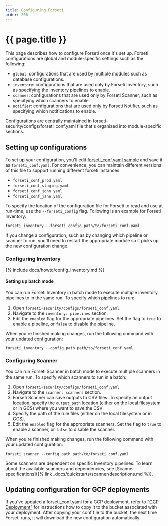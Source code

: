 ```yaml
---
title: Configuring Forseti
order: 206
---
```


# {{ page.title }}

This page describes how to configure Forseti once it's set up. Forseti configurations
are global and module-specific settings such as the following:

-   `global`: configurations that are used by multiple modules such as database
    configurations.
-   `inventory`: configurations that are used only by Forseti Inventory, such as
    specifying the inventory pipelines to enable.
-   `scanner`: configurations that are used only by Forseti Scanner, such as
    specifying which scanners to enable.
-   `notifier`: configurations that are used only by Forseti Notifier, such as
    specifying which notifications to enable.

Configurations are centrally maintained in
forseti-security/configs/forseti_conf.yaml file that's organized into
module-specific sections.

## Setting up configurations

To set up your configuration, you'll edit
[forseti_conf.yaml sample](https://github.com/GoogleCloudPlatform/forseti-security/blob/master/configs/forseti_conf.yaml.sample)
and save it as `forseti_conf.yaml`. For convenience, you can maintain different
versions of this file to support running different forseti instances.

-   `forseti_conf_prod.yaml`
-   `forseti_conf_staging.yaml`
-   `forseti_conf_john.yaml`
-   `forseti_conf_jane.yaml`

To specify the location of the configuration file for Forseti to read and use
at run-time, use the `--forseti_config` flag. Following is an example for
Forseti Inventory:

```
forseti_inventory --forseti_config path/to/forseti_conf.yaml
```

If you change a configuration, such as by changing which pipeline or scanner to
run, you'll need to restart the appropriate module so it picks up the new
configuration change.

### Configuring Inventory

{% include docs/howto/config_inventory.md %}

#### Setting up batch mode

You can run Forseti Inventory in batch mode to execute multiple inventory
pipelines to in the same run. To specify which pipelines to run:

1.  Open `forseti-security/configs/forseti_conf.yaml`.
1.  Navigate to the `inventory: pipelines` section.
1.  Edit the `enabled` flag for the appropriate pipelines. Set the flag to
    `true` to enable a pipeline, or `false` to disable the pipeline.

When you're finished making changes, run the following command with your
updated configuration:

```
forseti_inventory --config_path path/to/forseti_conf.yaml
```

### Configuring Scanner

You can run Forseti Scanner in batch mode to execute multiple scanners in the
same run. To specify which scanners to run in a batch:

1.  Open `forseti-security/configs/forseti_conf.yaml`.
1.  Navigate to the `scanner: scanners` section.
1.  Forseti Scanner can save outputs to CSV files. To specify an output
location,  specify the `output_path` location (either on the local filesystem
or in GCS) where you want to save the CSV
1.  Specify the path of the rule files (either on the local filesystem
or in GCS).
1.  Edit the `enabled` flag for the appropriate scanners. Set the flag to `true`
    to enable a scanner, or `false` to disable the scanner.

When you're finished making changes, run the following command with your
updated configuration:

 ```
 forseti_scanner --config_path path/to/forseti_conf.yaml
 ```
 
 Some scanners are dependent on specific Inventory pipelines. To learn about
 the available scanners and dependencies, see
 [Scanner specifications]({% link _docs/quickstarts/scanner/descriptions.md %}).


## Updating configuration for GCP deployments
If you've updated a forseti_conf.yaml for a GCP deployment, refer to ["GCP Deployment"](http://localhost:4000/docs/howto/deploy/gcp-deployment#move-configuration-to-gcs) 
for instructions how to copy it to the bucket associated with your deployment. After 
copying your conf file to the bucket, the next time Forseti runs, it will download the
new configuration automatically.
